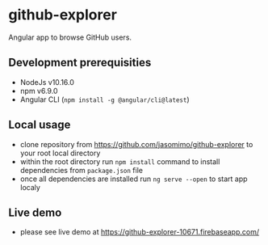 # github-explorer
Angular app to browse GitHub users.

## Development prerequisities
- NodeJs v10.16.0
- npm v6.9.0
- Angular CLI (`npm install -g @angular/cli@latest`)

## Local usage
- clone repository from https://github.com/jasomimo/github-explorer to your root local directory
- within the root directory run `npm install` command to install dependencies from `package.json` file
- once all dependencies are installed run `ng serve --open` to start app localy

## Live demo
- please see live demo at https://github-explorer-10671.firebaseapp.com/
